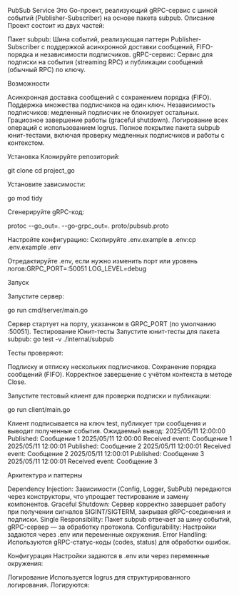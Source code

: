 PubSub Service
Это Go-проект, реализующий gRPC-сервис с шиной событий (Publisher-Subscriber) на основе пакета subpub.
Описание
Проект состоит из двух частей:

Пакет subpub: Шина событий, реализующая паттерн Publisher-Subscriber с поддержкой асинхронной доставки сообщений, FIFO-порядка и независимости подписчиков.
gRPC-сервис: Сервис для подписки на события (streaming RPC) и публикации сообщений (обычный RPC) по ключу.

Возможности

Асинхронная доставка сообщений с сохранением порядка (FIFO).
Поддержка множества подписчиков на один ключ.
Независимость подписчиков: медленный подписчик не блокирует остальных.
Грациозное завершение работы (graceful shutdown).
Логирование всех операций с использованием logrus.
Полное покрытие пакета subpub юнит-тестами, включая проверку медленных подписчиков и работы с контекстом.


Установка
Клонируйте репозиторий:

git clone
cd project_go

Установите зависимости:

go mod tidy

Сгенерируйте gRPC-код:

protoc --go_out=. --go-grpc_out=. proto/pubsub.proto


Настройте конфигурацию:
Скопируйте .env.example в .env:cp .env.example .env


Отредактируйте .env, если нужно изменить порт или уровень логов:GRPC_PORT=:50051
LOG_LEVEL=debug



Запуск

Запустите сервер:

go run cmd/server/main.go

Сервер стартует на порту, указанном в GRPC_PORT (по умолчанию :50051).
Тестирование
Юнит-тесты
Запустите юнит-тесты для пакета subpub:
go test -v ./internal/subpub

Тесты проверяют:

Подписку и отписку нескольких подписчиков.
Сохранение порядка сообщений (FIFO).
Корректное завершение с учётом контекста в методе Close.

Запустите тестовый клиент для проверки подписки и публикации:

go run client/main.go

Клиент подписывается на ключ test, публикует три сообщения и выводит полученные события. Ожидаемый вывод:
2025/05/11 12:00:00 Published: Сообщение 1
2025/05/11 12:00:00 Received event: Сообщение 1
2025/05/11 12:00:01 Published: Сообщение 2
2025/05/11 12:00:01 Received event: Сообщение 2
2025/05/11 12:00:01 Published: Сообщение 3
2025/05/11 12:00:01 Received event: Сообщение 3


Архитектура и паттерны

Dependency Injection: Зависимости (Config, Logger, SubPub) передаются через конструкторы, что упрощает тестирование и замену компонентов.
Graceful Shutdown: Сервер корректно завершает работу при получении сигналов SIGINT/SIGTERM, закрывая gRPC-соединения и подписки.
Single Responsibility: Пакет subpub отвечает за шину событий, gRPC-сервер — за обработку протокола.
Configurability: Настройки задаются через .env или переменные окружения.
Error Handling: Используются gRPC-статус-коды (codes, status) для обработки ошибок.

Конфигурация
Настройки задаются в .env или через переменные окружения:

Логирование
Используется logrus для структурированного логирования. Логируются:
